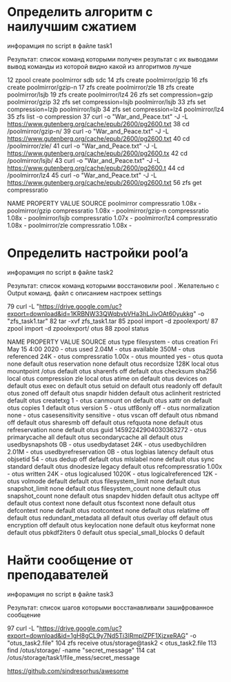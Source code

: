 # Определить алгоритм с наилучшим сжатием

инфорамция по script в файле task1 

Результат:
список команд которыми получен результат с их выводами
вывод команды из которой видно какой из алгоритмов лучше

   12  zpool create poolmirror sdb sdc
   14  zfs create poolmirror/gzip
   16  zfs create poolmirror/gzip-n
   17  zfs create poolmirror/zle
   18  zfs create poolmirror/lsjb
   19  zfs create poolmirror/lz4
   26  zfs set compression=gzip poolmirror/gzip
   32  zfs set compression=lsjb poolmirror/lsjb
   33  zfs set compression=lzjb poolmirror/lsjb
   34  zfs set compression=lz4 poolmirror/lz4
   35  zfs list -o compression
   37  curl -o "War_and_Peace.txt" -J -L https://www.gutenberg.org/cache/epub/2600/pg2600.txt
   38  cd /poolmirror/gzip-n/
   39  curl -o "War_and_Peace.txt" -J -L https://www.gutenberg.org/cache/epub/2600/pg2600.txt
   40  cd /poolmirror/zle/
   41  curl -o "War_and_Peace.txt" -J -L https://www.gutenberg.org/cache/epub/2600/pg2600.tx
   42  cd /poolmirror/lsjb/
   43  curl -o "War_and_Peace.txt" -J -L https://www.gutenberg.org/cache/epub/2600/pg2600.t
   44  cd /poolmirror/lz4
   45  curl -o "War_and_Peace.txt" -J -L https://www.gutenberg.org/cache/epub/2600/pg2600.txt
   56  zfs get compressratio



NAME               PROPERTY       VALUE  SOURCE
poolmirror         compressratio  1.08x  -
poolmirror/gzip    compressratio  1.08x  -
poolmirror/gzip-n  compressratio  1.08x  -
poolmirror/lsjb    compressratio  1.07x  -
poolmirror/lz4     compressratio  1.08x  -
poolmirror/zle     compressratio  1.08x  -

# Определить настройки pool’a

инфорамция по script в файле task2

Результат:
список команд которыми восстановили pool . Желательно с  Output команд.
файл с описанием настроек settings

   79  curl -L "https://drive.google.com/uc?export=download&id=1KRBNW33QWqbvbVHa3hLJivOAt60yukkg" -o "zfs_task1.tar"
   82  tar -xvf zfs_task1.tar
   85  zpool import -d zpoolexport/
   87  zpool import -d zpoolexport/ otus
   88  zpool status

NAME  PROPERTY              VALUE                  SOURCE
otus  type                  filesystem             -
otus  creation              Fri May 15  4:00 2020  -
otus  used                  2.04M                  -
otus  available             350M                   -
otus  referenced            24K                    -
otus  compressratio         1.00x                  -
otus  mounted               yes                    -
otus  quota                 none                   default
otus  reservation           none                   default
otus  recordsize            128K                   local
otus  mountpoint            /otus                  default
otus  sharenfs              off                    default
otus  checksum              sha256                 local
otus  compression           zle                    local
otus  atime                 on                     default
otus  devices               on                     default
otus  exec                  on                     default
otus  setuid                on                     default
otus  readonly              off                    default
otus  zoned                 off                    default
otus  snapdir               hidden                 default
otus  aclinherit            restricted             default
otus  createtxg             1                      -
otus  canmount              on                     default
otus  xattr                 on                     default
otus  copies                1                      default
otus  version               5                      -
otus  utf8only              off                    -
otus  normalization         none                   -
otus  casesensitivity       sensitive              -
otus  vscan                 off                    default
otus  nbmand                off                    default
otus  sharesmb              off                    default
otus  refquota              none                   default
otus  refreservation        none                   default
otus  guid                  14592242904030363272   -
otus  primarycache          all                    default
otus  secondarycache        all                    default
otus  usedbysnapshots       0B                     -
otus  usedbydataset         24K                    -
otus  usedbychildren        2.01M                  -
otus  usedbyrefreservation  0B                     -
otus  logbias               latency                default
otus  objsetid              54                     -
otus  dedup                 off                    default
otus  mlslabel              none                   default
otus  sync                  standard               default
otus  dnodesize             legacy                 default
otus  refcompressratio      1.00x                  -
otus  written               24K                    -
otus  logicalused           1020K                  -
otus  logicalreferenced     12K                    -
otus  volmode               default                default
otus  filesystem_limit      none                   default
otus  snapshot_limit        none                   default
otus  filesystem_count      none                   default
otus  snapshot_count        none                   default
otus  snapdev               hidden                 default
otus  acltype               off                    default
otus  context               none                   default
otus  fscontext             none                   default
otus  defcontext            none                   default
otus  rootcontext           none                   default
otus  relatime              off                    default
otus  redundant_metadata    all                    default
otus  overlay               off                    default
otus  encryption            off                    default
otus  keylocation           none                   default
otus  keyformat             none                   default
otus  pbkdf2iters           0                      default
otus  special_small_blocks  0                      default

# Найти сообщение от преподавателей

инфорамция по script в файле task3

Результат:
список шагов которыми восстанавливали 
зашифрованное сообщение

   97  curl -L "https://drive.google.com/uc?export=download&id=1gH8gCL9y7Nd5Ti3IRmplZPF1XjzxeRAG" -o "otus_task2.file"
  104  zfs receive otus/storage@task2 < otus_task2.file
  113  find /otus/storage/ -name "secret_message"
  114  cat /otus/storage/task1/file_mess/secret_message

https://github.com/sindresorhus/awesome

